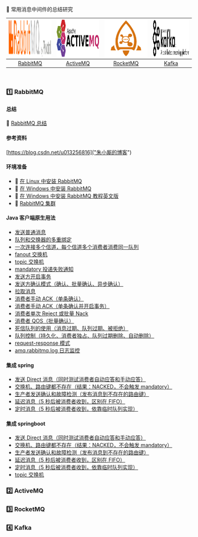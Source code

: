 
:rocket: 常用消息中间件的总结研究<br>

| <img src="docs/01 rabbitmq/RabbitMQ-logo.svg" href="http://www.rabbitmq.com/" width="200" height="100"> |<img src="docs/02 activemq/activemq-logo.png"  href="http://activemq.apache.org/" width="200" height="100"> | <img src="docs/03 rocketmq/rmq-logo.png" href="http://rocketmq.apache.org/" width="200" height="100"> | <img src="docs/04 kafka/logo.png" href="http://kafka.apache.org/" width="200" height="100">|
| :--------: | :---------: | :---------: | :---------: |
| [RabbitMQ](#one-RabbitMQ) | [ActiveMQ](#two-ActiveMQ)|[RocketMQ](#three-RocketMQ) | [Kafka](#four-Kafka) |

<br>

### :one: RabbitMQ

#### 总结

:memo: [RabbitMQ 总结](https://github.com/pleuvoir/mq-research/blob/master/docs/01%20rabbitmq/RabbitMQ%20Summary.md)

#### 参考资料

[https://blog.csdn.net/u013256816]("朱小厮的博客")

#### 环境准备

* :memo: [在 Linux 中安装 RabbitMQ](https://pleuvoir.github.io/2017/09/28/rabbitmq-an-zhuang/)
* :memo: [在 Windows 中安装 RabbitMQ](https://github.com/pleuvoir/reference-samples/tree/master/spring-amqp-example)
* :memo: [在 Windows 中安装 RabbitMQ 教程英文版](https://codenotfound.com/rabbitmq-download-install-windows.html)
* :memo: [RabbitMQ 集群](https://github.com/pleuvoir/mq-research/blob/master/docs/01%20rabbitmq/RabbitMQ%20HA.md)

#### Java 客户端原生用法

* [发送普通消息](https://github.com/pleuvoir/mq-research/tree/master/source/rabbitmq/rabbitmq-native/src/main/java/io/github/pleuvoir/exchange/direct)
* [队列和交换器的多重绑定](https://github.com/pleuvoir/mq-research/tree/master/source/rabbitmq/rabbitmq-native/src/main/java/io/github/pleuvoir/exchange/direct)
* [一次连接多个信道，每个信道多个消费者消费同一队列](https://github.com/pleuvoir/mq-research/tree/master/source/rabbitmq/rabbitmq-native/src/main/java/io/github/pleuvoir/exchange/direct)
* [fanout 交换机](https://github.com/pleuvoir/mq-research/tree/master/source/rabbitmq/rabbitmq-native/src/main/java/io/github/pleuvoir/exchange/fanout)
* [topic 交换机](https://github.com/pleuvoir/mq-research/tree/master/source/rabbitmq/rabbitmq-native/src/main/java/io/github/pleuvoir/exchange/topic)
* [mandatory 投递失败通知](https://github.com/pleuvoir/mq-research/tree/master/source/rabbitmq/rabbitmq-native/src/main/java/io/github/pleuvoir/mandatory)
* [发送方开启事务](https://github.com/pleuvoir/mq-research/tree/master/source/rabbitmq/rabbitmq-native/src/main/java/io/github/pleuvoir/transaction)
* [发送方确认模式（确认、批量确认、异步确认）](https://github.com/pleuvoir/mq-research/tree/master/source/rabbitmq/rabbitmq-native/src/main/java/io/github/pleuvoir/producerconfirm)
* [拉取消息](https://github.com/pleuvoir/mq-research/tree/master/source/rabbitmq/rabbitmq-native/src/main/java/io/github/pleuvoir/pullmessage)
* [消费者手动 ACK（单条确认）](https://github.com/pleuvoir/mq-research/tree/master/source/rabbitmq/rabbitmq-native/src/main/java/io/github/pleuvoir/consumerack)
* [消费者手动 ACK（单条确认并开启事务）](https://github.com/pleuvoir/mq-research/tree/master/source/rabbitmq/rabbitmq-native/src/main/java/io/github/pleuvoir/consumerack)
* [消费者单次 Reject 或批量 Nack](https://github.com/pleuvoir/mq-research/tree/master/source/rabbitmq/rabbitmq-native/src/main/java/io/github/pleuvoir/consumerack)
* [消费者 QOS（批量确认）](https://github.com/pleuvoir/mq-research/tree/master/source/rabbitmq/rabbitmq-native/src/main/java/io/github/pleuvoir/qos)
* [死信队列的使用（消息过期、队列过期、被拒绝）](https://github.com/pleuvoir/mq-research/tree/master/source/rabbitmq/rabbitmq-native/src/main/java/io/github/pleuvoir/deadletter)
* [队列控制（持久化、消费者独占、队列过期删除、自动删除）](https://github.com/pleuvoir/mq-research/tree/master/source/rabbitmq/rabbitmq-native/src/main/java/io/github/pleuvoir/queue)
* [request-response 模式](https://github.com/pleuvoir/mq-research/tree/master/source/rabbitmq/rabbitmq-native/src/main/java/io/github/pleuvoir/requestresponse)
* [amq.rabbitmq.log 日志监控](https://github.com/pleuvoir/mq-research/tree/master/source/rabbitmq/rabbitmq-native/src/main/java/io/github/pleuvoir/system)

#### 集成 spring 

* [发送 Direct 消息（同时测试消费者自动应答和手动应答）](https://github.com/pleuvoir/mq-research/blob/master/source/rabbitmq/rabbitmq-springmvc/src/main/java/io/github/pleuvoir/rabbit/producer/NormalMessageProducer.java)
* [交换机、路由键都不存在（结果：NACKED，不会触发 mandatory）](https://github.com/pleuvoir/mq-research/blob/master/source/rabbitmq/rabbitmq-springmvc/src/main/java/io/github/pleuvoir/rabbit/producer/NoExchangeProducer.java)
* [生产者发送确认和故障检测（发布消息到不存在的路由键）](https://github.com/pleuvoir/mq-research/blob/master/source/rabbitmq/rabbitmq-springmvc/src/main/java/io/github/pleuvoir/rabbit/producer/ProducerWithConfirmAndReturnCallback.java)
* [延迟消息（5 秒后被消费者收到，区别在 FIFO）](https://github.com/pleuvoir/mq-research/blob/master/source/rabbitmq/rabbitmq-springmvc/src/main/java/io/github/pleuvoir/rabbit/producer/DelayMessageProducer.java)
* [定时消息（5 秒后被消费者收到，依靠临时队列实现）](https://github.com/pleuvoir/mq-research/blob/master/source/rabbitmq/rabbitmq-springmvc/src/main/java/io/github/pleuvoir/rabbit/producer/FixedTimeMessageProducer.java)

#### 集成 springboot 

* [发送 Direct 消息（同时测试消费者自动应答和手动应答）](https://github.com/pleuvoir/mq-research/blob/master/source/rabbitmq/rabbitmq-springboot/src/test/java/io/github/pleuvoir/consumerack/NormalMessageExampleTests.java)
* [交换机、路由键都不存在（结果：NACKED，不会触发 mandatory）](https://github.com/pleuvoir/mq-research/blob/master/source/rabbitmq/rabbitmq-springboot/src/test/java/io/github/pleuvoir/producerconfirm/NoExchangeProducerExampleTests.java)
* [生产者发送确认和故障检测（发布消息到不存在的路由键）](https://github.com/pleuvoir/mq-research/blob/master/source/rabbitmq/rabbitmq-springboot/src/test/java/io/github/pleuvoir/producerconfirm/ProducerWithConfirmAndReturnCallbackTest.java)
* [延迟消息（5 秒后被消费者收到，区别在 FIFO）](https://github.com/pleuvoir/mq-research/blob/master/source/rabbitmq/rabbitmq-springboot/src/test/java/io/github/pleuvoir/delay/DelayMessageExampleTests.java)
* [定时消息（5 秒后被消费者收到，依靠临时队列实现）](https://github.com/pleuvoir/mq-research/blob/master/source/rabbitmq/rabbitmq-springboot/src/test/java/io/github/pleuvoir/fixedtime/FixTimeMessageExampleTests.java)
* [topic 交换机](https://github.com/pleuvoir/mq-research/blob/master/source/rabbitmq/rabbitmq-springboot/src/test/java/io/github/pleuvoir/topic/TopicExampleTests.java)

### :two: ActiveMQ

### :three: RocketMQ

### :four: Kafka
